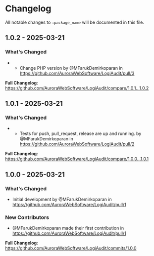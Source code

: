 # Changelog

All notable changes to `:package_name` will be documented in this file.

## 1.0.2 - 2025-03-21

### What's Changed

* - Change PHP version by @MFarukDemirkoparan in https://github.com/AuroraWebSoftware/LogiAudit/pull/3
  

**Full Changelog**: https://github.com/AuroraWebSoftware/LogiAudit/compare/1.0.1...1.0.2

## 1.0.1 - 2025-03-21

### What's Changed

* - Tests for push, pull_request, release are up and running. by @MFarukDemirkoparan in https://github.com/AuroraWebSoftware/LogiAudit/pull/2
  

**Full Changelog**: https://github.com/AuroraWebSoftware/LogiAudit/compare/1.0.0...1.0.1

## 1.0.0 - 2025-03-21

### What's Changed

* Initial development by @MFarukDemirkoparan in https://github.com/AuroraWebSoftware/LogiAudit/pull/1

### New Contributors

* @MFarukDemirkoparan made their first contribution in https://github.com/AuroraWebSoftware/LogiAudit/pull/1

**Full Changelog**: https://github.com/AuroraWebSoftware/LogiAudit/commits/1.0.0
